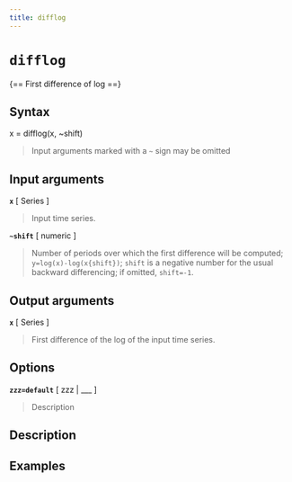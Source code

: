 ```yaml
---
title: difflog
---
```


# `difflog`

{== First difference of log ==}


## Syntax 

x = difflog(x, ~shift)
> 
> Input arguments marked with a `~` sign may be omitted
> 

## Input arguments 

__`x`__ [ Series ] 
> 
> Input time series.
> 

__`~shift`__ [ numeric ] 
> 
> Number of periods over which the first difference will be computed;
> `y=log(x)-log(x{shift})`; `shift` is a negative number for the usual
> backward differencing; if omitted, `shift=-1`. 
> 


## Output arguments 

__`x`__ [ Series ]
> 
> First difference of the log of the input time series.
> 

## Options 

__`zzz=default`__ [ zzz | ___ ]
> 
> Description
> 


## Description 



## Examples

```matlab
```

